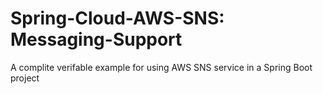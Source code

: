 # Spring-Cloud-AWS-SNS: Messaging-Support
A complite verifable example for using AWS SNS service in a Spring Boot project
